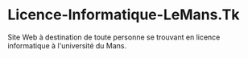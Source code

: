 # Licence-Informatique-LeMans.Tk
Site Web à destination de toute personne se trouvant en licence informatique à l'université du Mans.